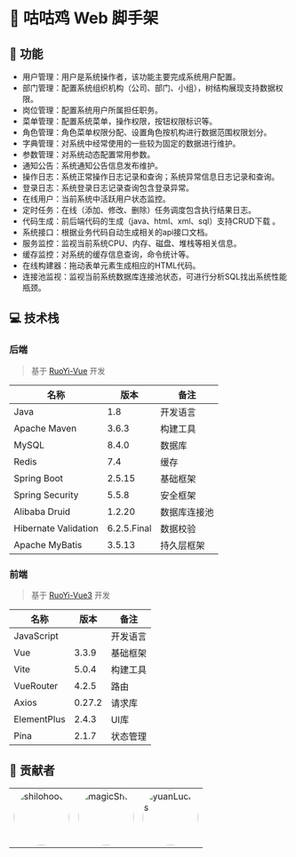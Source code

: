 # 🐓 咕咕鸡 Web 脚手架

## 🚀 功能

- 用户管理：用户是系统操作者，该功能主要完成系统用户配置。
- 部门管理：配置系统组织机构（公司、部门、小组），树结构展现支持数据权限。
- 岗位管理：配置系统用户所属担任职务。
- 菜单管理：配置系统菜单，操作权限，按钮权限标识等。
- 角色管理：角色菜单权限分配、设置角色按机构进行数据范围权限划分。
- 字典管理：对系统中经常使用的一些较为固定的数据进行维护。
- 参数管理：对系统动态配置常用参数。
- 通知公告：系统通知公告信息发布维护。
- 操作日志：系统正常操作日志记录和查询；系统异常信息日志记录和查询。
- 登录日志：系统登录日志记录查询包含登录异常。
- 在线用户：当前系统中活跃用户状态监控。
- 定时任务：在线（添加、修改、删除）任务调度包含执行结果日志。
- 代码生成：前后端代码的生成（java、html、xml、sql）支持CRUD下载 。
- 系统接口：根据业务代码自动生成相关的api接口文档。
- 服务监控：监视当前系统CPU、内存、磁盘、堆栈等相关信息。
- 缓存监控：对系统的缓存信息查询，命令统计等。
- 在线构建器：拖动表单元素生成相应的HTML代码。
- 连接池监视：监视当前系统数据库连接池状态，可进行分析SQL找出系统性能瓶颈。

## 💻 技术栈

### 后端

> 基于 [RuoYi-Vue](https://gitee.com/y_project/RuoYi-Vue) 开发

| 名称 | 版本 | 备注 |
| --- | --- | --- |
| Java | 1.8 | 开发语言 |
| Apache Maven | 3.6.3 | 构建工具 |
| MySQL | 8.4.0 | 数据库 |
| Redis | 7.4 | 缓存 |
| Spring Boot | 2.5.15 | 基础框架 |
| Spring Security | 5.5.8 | 安全框架 |
| Alibaba Druid | 1.2.20 | 数据库连接池 |
| Hibernate Validation | 6.2.5.Final | 数据校验 |
| Apache MyBatis | 3.5.13 | 持久层框架 |

### 前端

> 基于 [RuoYi-Vue3](https://github.com/yangzongzhuan/RuoYi-Vue3) 开发

| 名称 | 版本 | 备注 |
| --- | --- | --- |
| JavaScript | | 开发语言 |
| Vue | 3.3.9 | 基础框架 |
| Vite | 5.0.4 | 构建工具 |
| VueRouter | 4.2.5 | 路由 |
| Axios | 0.27.2 | 请求库 |
| ElementPlus | 2.4.3 | UI库 |
| Pina | 2.1.7 | 状态管理 |

## 💪 贡献者

<table>
  <tr>
    <td>
      <a href="https://github.com/shilohooo">
        <img src="https://avatars.githubusercontent.com/u/46670399?v=4" width="100px" style="border-radius: 50%; overflow: hidden" alt="shilohooo" />
      </a>
    </td>
    <td>
      <a href="https://github.com/magicShu">
        <img src="https://avatars.githubusercontent.com/u/49185512?v=4" width="100px" style="border-radius: 50%; overflow: hidden" alt="magicShu" />
      </a>
    </td>
    <td>
      <a href="https://github.com/yuanLucks">
        <img src="https://avatars.githubusercontent.com/u/46663841?v=4" width="100px" style="border-radius: 50%; overflow: hidden" alt="yuanLucks" />
      </a>
    </td>  
  </tr>
</table>
